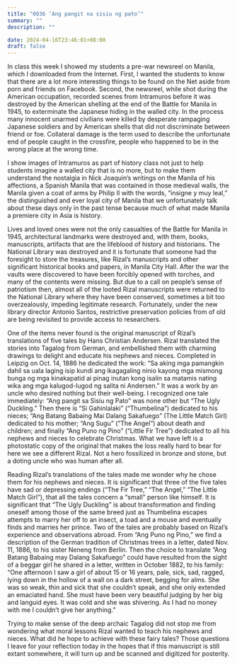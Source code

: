 ```yaml
---
title: "0036 ‘Ang pangit na sisiu ng pato’"
summary: ""
description: ""

date: 2024-04-16T23:46:01+08:00
draft: false
---
```


In class this week I showed my students a pre-war newsreel on Manila, which I downloaded from the Internet. First, I wanted the students to know that there are a lot more interesting things to be found on the Net aside from porn and friends on Facebook. Second, the newsreel, while shot during the American occupation, recorded scenes from Intramuros before it was destroyed by the American shelling at the end of the Battle for Manila in 1945, to exterminate the Japanese hiding in the walled city. In the process many innocent unarmed civilians were killed by desperate rampaging Japanese soldiers and by American shells that did not discriminate between friend or foe. Collateral damage is the term used to describe the unfortunate end of people caught in the crossfire, people who happened to be in the wrong place at the wrong time.

I show images of Intramuros as part of history class not just to help students imagine a walled city that is no more, but to make them understand the nostalgia in Nick Joaquin’s writings on the Manila of his affections, a Spanish Manila that was contained in those medieval walls, the Manila given a coat of arms by Philip II with the words,  “insigne y muy leal,” the distinguished and ever loyal city of Manila that we unfortunately talk about these days only in the past tense because much of what made Manila a premiere city in Asia is history.

Lives and loved ones were not the only casualties of the Battle for Manila in 1945, architectural landmarks were destroyed and, with them, books, manuscripts, artifacts that are the lifeblood of history and historians. The National Library was destroyed and it is fortunate that someone had the foresight to store the treasures, like Rizal’s manuscripts and other significant historical books and papers, in Manila City Hall. After the war the vaults were discovered to have been forcibly opened with torches, and many of the contents were missing. But due to a call on people’s sense of patriotism then, almost all of the looted Rizal manuscripts were returned to the National Library where they have been conserved, sometimes a bit too overzealously, impeding legitimate research. Fortunately, under the new library director Antonio Santos, restrictive preservation policies from of old are being revisited to provide access to researchers.

One of the items never found is the original manuscript of Rizal’s translations of five tales by Hans Christian Andersen. Rizal translated the stories into Tagalog from German, and embellished them with charming drawings to delight and educate his nephews and nieces. Completed in Leipzig on Oct. 14, 1886 he dedicated the work: “Sa aking mga  pamangkin dahil sa uala laging isip kundi ang ikagagaling ninio kayong  mga mismong bunga ng mga kinakapatid ai pinag inutan kong isalin sa matamis nating wika ang mga kalugod-lugod ng salita ni Andersen.” It was a work by an uncle who desired nothing but their well-being. I recognized one tale immediately: “Ang pangit sa Sisiu ng Pato” was none other but “The Ugly Duckling.” Then there is “Si Gahinlalaki” (“Thumbelina”) dedicated to his nieces; “Ang Batang Babaing Mai Dalang Sakafuego” (The Little Match Girl) dedicated to his mother; “Ang Sugu” (“The Angel”) about death and children; and finally “Ang Puno ng Pino” (“Little Fir Tree”) dedicated to all his nephews and nieces to celebrate Christmas. What we have left is a photostatic copy of the original that makes the loss really hard to bear for here we see a different Rizal. Not a hero fossilized in bronze and stone, but a doting uncle who was human after all.

Reading Rizal’s translations of the tales made me wonder why he chose them for his nephews and nieces. It is significant that three of the five tales have sad or depressing endings (“The Fir Tree,” “The Angel,”  “The Little Match Girl”), that all the tales concern a “small” person like himself. It is significant that “The Ugly Duckling” is about transformation and finding oneself among those of the same breed just as Thumbelina escapes attempts to marry her off to an insect, a toad and a mouse and eventually finds and marries her prince. Two of the tales are probably based on Rizal’s experience and observations abroad. From “Ang Puno ng Pino,” we find a description of the German tradition of Christmas trees in a letter, dated Nov. 11, 1886, to his sister Neneng from Berlin. Then the choice to translate “Ang Batang Babaing may  Dalang Sakafuego” could have resulted from the sight of a beggar girl he shared in a letter, written in October 1882, to his family: “One afternoon I saw a girl of about 15 or 16 years, pale, sick, sad, ragged, lying down in the hollow of a wall on a dark street, begging for alms. She was so weak, thin and sick that she couldn’t speak, and she only extended an emaciated hand. She must have been very beautiful judging by her big and languid eyes. It was cold and she was shivering. As I had no money with me I couldn’t give her anything.”

Trying to make sense of the deep archaic Tagalog did not stop me from wondering what moral lessons Rizal wanted to teach his nephews and nieces. What did he hope to achieve with these fairy tales? Those questions I leave for your reflection today in the hopes that if this manuscript is still extant somewhere, it will turn up and be scanned and digitized for posterity.
